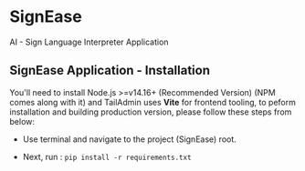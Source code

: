 # SignEase
AI - Sign Language Interpreter Application

## SignEase Application - Installation

You'll need to install Node.js >=v14.16+ (Recommended Version) (NPM comes along with it) and TailAdmin uses **Vite** for frontend tooling, to peform installation and building production version, please follow these steps from below:

- Use terminal and navigate to the project (SignEase) root.

- Next, run : <code>pip install -r requirements.txt</code>
